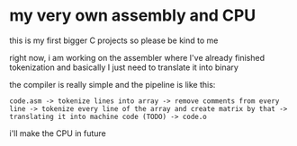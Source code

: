 # my very own assembly and CPU
this is my first bigger C projects so please be kind to me


right now, i am working on the assembler where I've already finished tokenization and basically I just need to translate it into binary


the compiler is really simple and the pipeline is like this:
```
code.asm -> tokenize lines into array -> remove comments from every line -> tokenize every line of the array and create matrix by that -> translating it into machine code (TODO) -> code.o
```

i'll make the CPU in future

